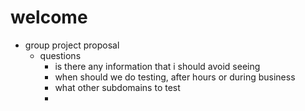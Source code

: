 # welcome
- group project proposal
  - questions
    - is there any information that i should avoid seeing
    - when should we do testing, after hours or during business
    - what other subdomains to test
    - 